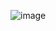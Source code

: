 ![image](https://user-images.githubusercontent.com/102650331/187011899-dcbd8c33-82ee-4e0d-8e10-57c2236a81d7.png)

